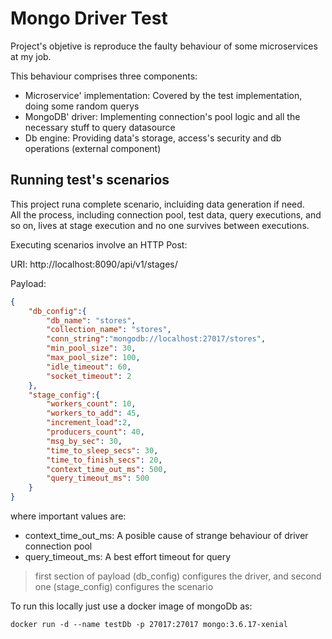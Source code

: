 # Mongo Driver Test
Project's objetive is reproduce the faulty behaviour of some microservices at my job.

This behaviour comprises three components:
* Microservice' implementation: Covered by the test implementation, doing some random querys
* MongoDB' driver: Implementing connection's pool logic and all the necessary stuff to query datasource
* Db engine: Providing data's storage, access's security and db operations (external component) 

## Running test's scenarios
This project runa complete scenario, incluiding data generation if need.  
All the process, including connection pool, test data, query executions, and so on,
lives at stage execution and no one survives between executions.


Executing scenarios involve an HTTP Post:

URI: http://localhost:8090/api/v1/stages/

Payload:

```json
{
	"db_config":{
		"db_name": "stores",
		"collection_name": "stores",
		"conn_string":"mongodb://localhost:27017/stores",
		"min_pool_size": 30,
		"max_pool_size": 100,
		"idle_timeout": 60,
		"socket_timeout": 2
	},
	"stage_config":{
		"workers_count": 10,
		"workers_to_add": 45,
		"increment_load":2,
		"producers_count": 40,
		"msg_by_sec": 30,
		"time_to_sleep_secs": 30,
		"time_to_finish_secs": 20,
		"context_time_out_ms": 500,
		"query_timeout_ms": 500
	}
}
```
where important values are:
* context_time_out_ms: A posible cause of strange behaviour of driver connection pool
* query_timeout_ms: A best effort timeout for query
> first section of payload (db_config) configures the driver, 
> and second one (stage_config) configures the scenario

To run this locally just use a docker image of mongoDb as:
```shell script
docker run -d --name testDb -p 27017:27017 mongo:3.6.17-xenial
```
